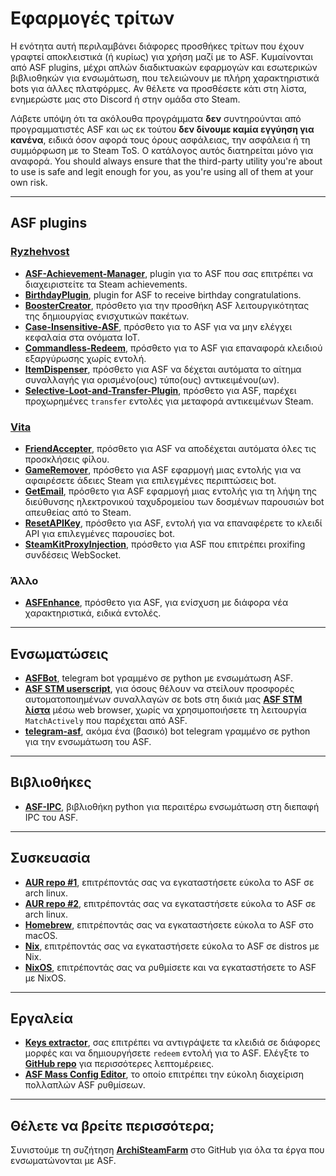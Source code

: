 # Εφαρμογές τρίτων

Η ενότητα αυτή περιλαμβάνει διάφορες προσθήκες τρίτων που έχουν γραφτεί αποκλειστικά (ή κυρίως) για χρήση μαζί με το ASF. Κυμαίνονται από ASF plugins, μέχρι απλών διαδικτυακών εφαρμογών και εσωτερικών βιβλιοθηκών για ενσωμάτωση, που τελειώνουν με πλήρη χαρακτηριστικά bots για άλλες πλατφόρμες. Αν θέλετε να προσθέσετε κάτι στη λίστα, ενημερώστε μας στο Discord ή στην ομάδα στο Steam.

Λάβετε υπόψη ότι τα ακόλουθα προγράμματα **δεν** συντηρούνται από προγραμματιστές ASF και ως εκ τούτου **δεν δίνουμε καμία εγγύηση για κανένα**, ειδικά όσον αφορά τους όρους ασφάλειας, την ασφάλεια ή τη συμμόρφωση με το Steam ToS. Ο κατάλογος αυτός διατηρείται μόνο για αναφορά. You should always ensure that the third-party utility you're about to use is safe and legit enough for you, as you're using all of them at your own risk.

---

## ASF plugins

### **[Ryzhehvost](https://github.com/Ryzhehvost)**

- **[ASF-Achievement-Manager](https://github.com/Ryzhehvost/ASF-Achievement-Manager)**, plugin για το ASF που σας επιτρέπει να διαχειριστείτε τα Steam achievements.
- **[BirthdayPlugin](https://github.com/Ryzhehvost/BirthdayPlugin)**, plugin for ASF to receive birthday congratulations.
- **[BoosterCreator](https://github.com/Ryzhehvost/BoosterCreator)**, πρόσθετο για την προσθήκη ASF λειτουργικότητας της δημιουργίας ενισχυτικών πακέτων.
- **[Case-Insensitive-ASF](https://github.com/Ryzhehvost/Case-Insensitive-ASF)**, πρόσθετο για το ASF για να μην ελέγχει κεφαλαία στα ονόματα IoT.
- **[Commandless-Redeem](https://github.com/Ryzhehvost/Commandless-Redeem)**, πρόσθετο για το ASF για επαναφορά κλειδιού εξαργύρωσης χωρίς εντολή.
- **[ItemDispenser](https://github.com/Ryzhehvost/ItemDispenser)**, πρόσθετο για ASF να δέχεται αυτόματα το αίτημα συναλλαγής για ορισμένο(ους) τύπο(ους) αντικειμένου(ων).
- **[Selective-Loot-and-Transfer-Plugin](https://github.com/Ryzhehvost/Selective-Loot-and-Transfer-Plugin)**, πρόσθετο για ASF, παρέχει προχωρημένες `transfer` εντολές για μεταφορά αντικειμένων Steam.

### **[Vita](https://github.com/ezhevita)**

- **[FriendAccepter](https://github.com/ezhevita/FriendAccepter)**, πρόσθετο για ASF να αποδέχεται αυτόματα όλες τις προσκλήσεις φίλου.
- **[GameRemover](https://github.com/ezhevita/GameRemover)**, πρόσθετο για ASF εφαρμογή μιας εντολής για να αφαιρέσετε άδειες Steam για επιλεγμένες περιπτώσεις bot.
- **[GetEmail](https://github.com/ezhevita/GetEmail)**, πρόσθετο για ASF εφαρμογή μιας εντολής για τη λήψη της διεύθυνσης ηλεκτρονικού ταχυδρομείου των δοσμένων παρουσιών bot απευθείας από το Steam.
- **[ResetAPIKey](https://github.com/ezhevita/ResetAPIKey)**, πρόσθετο για ASF, εντολή για να επαναφέρετε το κλειδί API για επιλεγμένες παρουσίες bot.
- **[SteamKitProxyInjection](https://github.com/ezhevita/SteamKitProxyInjection)**, πρόσθετο για ASF που επιτρέπει proxifing συνδέσεις WebSocket.

### Άλλο

- **[ASFEnhance](https://github.com/chr233/ASFEnhance)**, πρόσθετο για ASF, για ενίσχυση με διάφορα νέα χαρακτηριστικά, ειδικά εντολές.

---

## Ενσωματώσεις

- **[ASFBot](https://github.com/dmcallejo/ASFBot)**, telegram bot γραμμένο σε python με ενσωμάτωση ASF.
- **[ASF STM userscript](https://greasyfork.org/en/scripts/404754-asf-stm)**, για όσους θέλουν να στείλουν προσφορές αυτοματοποιημένων συναλλαγών σε bots στη δικιά μας **[ASF STM λίστα](https://github.com/JustArchiNET/ArchiSteamFarm/wiki/ItemsMatcherPlugin#publiclisting)** μέσω web browser, χωρίς να χρησιμοποιήσετε τη λειτουργία `MatchActively` που παρέχεται από ASF.
- **[telegram-asf](https://github.com/deluxghost/telegram-asf)**, ακόμα ένα (βασικό) bot telegram γραμμένο σε python για την ενσωμάτωση του ASF.

---

## Βιβλιοθήκες

- **[ASF-IPC](https://github.com/deluxghost/ASF_IPC)**, βιβλιοθήκη python για περαιτέρω ενσωμάτωση στη διεπαφή IPC του ASF.

---

## Συσκευασία

- **[AUR repo #1](https://aur.archlinux.org/packages/asf)**, επιτρέποντάς σας να εγκαταστήσετε εύκολα το ASF σε arch linux.
- **[AUR repo #2](https://aur.archlinux.org/packages/archisteamfarm-bin)**, επιτρέποντάς σας να εγκαταστήσετε εύκολα το ASF σε arch linux.
- **[Homebrew](https://formulae.brew.sh/formula/archi-steam-farm)**, επιτρέποντάς σας να εγκαταστήσετε εύκολα το ASF στο macOS.
- **[Nix](https://search.nixos.org/packages?channel=unstable&show=ArchiSteamFarm&from=0&size=50&sort=relevance&type=packages&query=ArchiSteamFarm)**, επιτρέποντάς σας να εγκαταστήσετε εύκολα το ASF σε distros με Nix.
- **[NixOS](https://search.nixos.org/options?channel=unstable&from=0&size=50&sort=relevance&type=packages&query=ArchiSteamFarm)**, επιτρέποντάς σας να ρυθμίσετε και να εγκαταστήσετε το ASF με NixOS.

---

## Εργαλεία

- **[Keys extractor](https://ske.xpixv.com)**, σας επιτρέπει να αντιγράψετε τα κλειδιά σε διάφορες μορφές και να δημιουργήσετε `redeem` εντολή για το ASF. Ελέγξτε το **[GitHub repo](https://github.com/PixvIO/SKE)** για περισσότερες λεπτομέρειες.
- **[ASF Mass Config Editor](https://github.com/genesix-eu/ASF_MCE)**, το οποίο επιτρέπει την εύκολη διαχείριση πολλαπλών ASF ρυθμίσεων.

---

## Θέλετε να βρείτε περισσότερα;

Συνιστούμε τη συζήτηση **[ArchiSteamFarm](https://github.com/topics/archisteamfarm)** στο GitHub για όλα τα έργα που ενσωματώνονται με ASF.